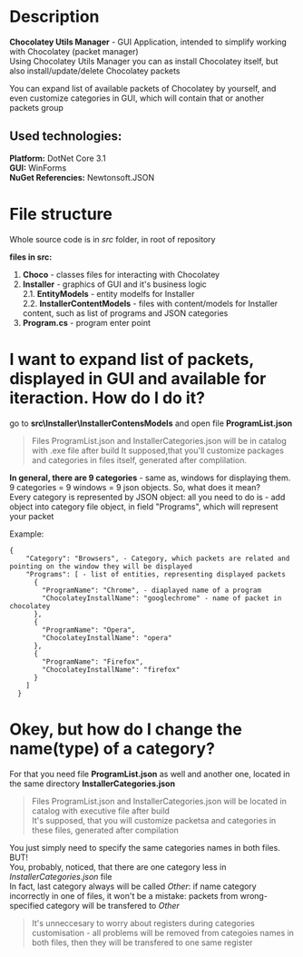 # Description
**Chocolatey Utils Manager** - GUI Application, intended to simplify working with Chocolatey (packet manager)         
Using Chocolatey Utils Manager you can as install Chocolatey itself, but also install/update/delete Chocolatey packets

You can expand list of available packets of Chocolatey by yourself, 
and even customize categories in GUI, which will contain that or another packets group

## Used technologies:    
**Platform:** DotNet Core 3.1      
**GUI:** WinForms    
**NuGet Referencies:** Newtonsoft.JSON     

# File structure
Whole source code is in *src* folder, in root of repository       

**files in src:**     
1. **Choco** - classes files for interacting with Chocolatey
2. **Installer** - graphics of GUI and it's business logic     
2.1. **EntityModels** - entity modelfs for Installer     
2.2. **InstallerContentModels** - files with content/models for Installer content,
such as list of programs and JSON categories      
3. **Program.cs** - program enter point 

# I want to expand list of packets, displayed in GUI and available for iteraction. How do I do it?
go to **src\Installer\InstallerContensModels** and open file **ProgramList.json**

> Files ProgramList.json and InstallerCategories.json will be in catalog with .exe file after build
> It supposed,that you'll customize packages and categories in files itself, generated after complilation.

**In general, there are 9 categories** - same as, windows for displaying them. 9 categories = 9 windows = 9 json objects. So, what does it mean?        
Every category is represented by JSON object: all you need to do is - add object into category file object, in field "Programs", which will represent your packet

Example:
```
{
    "Category": "Browsers", - Category, which packets are related and pointing on the window they will be displayed 
    "Programs": [ - list of entities, representing displayed packets
      {
        "ProgramName": "Chrome", - diaplayed name of a program
        "ChocolateyInstallName": "googlechrome" - name of packet in chocolatey
      },
      {
        "ProgramName": "Opera",
        "ChocolateyInstallName": "opera"
      },
      {
        "ProgramName": "Firefox",
        "ChocolateyInstallName": "firefox"
      }
    ]
  }
```

# Okey, but how do I change the name(type) of a category?
For that you need file **ProgramList.json** as well and another one, located in the same directory **InstallerCategories.json**

> Files ProgramList.json and InstallerCategories.json will be located in catalog with executive file after build    
> It's supposed, that you will customize packetsа and categories in these files, generated after compilation

You just simply need to specify the same categories names in both files. BUT!  
You, probably, noticed, that there are one category less in *InstallerCategories.json* file   
In fact, last category always will be called *Other*: 
if name category incorrectly in one of files, it won't be a mistake: packets from wrong-specified category will be transfered to *Other*

> It's unneccesary to worry about registers during categories customisation - all problems will be removed from categoies names in both files, 
then they will be transfered to one same register